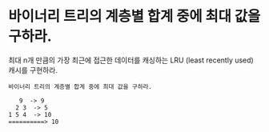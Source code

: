 # 바이너리 트리의 계층별 합계 중에 최대 값을 구하라.

최대 n개 만큼의 가장 최근에 접근한 데이터를 캐싱하는 LRU (least recently used) 캐시를 구현하라.

    바이너리 트리의 계층별 합계 중에 최대 값을 구하라.
    
       9  -> 9
      2 3  -> 5
    1 5 4  -> 10
    ==========> 10






